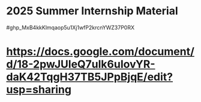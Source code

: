 # 2025 Summer Internship Material
#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

# https://docs.google.com/document/d/18-2pwJUleQ7ulk6uIovYR-daK42TqgH37TB5JPpBjqE/edit?usp=sharing

